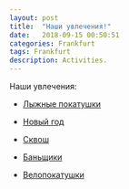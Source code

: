 ```yaml
---
layout: post
title:  "Наши увлечения!"
date:   2018-09-15 00:50:51 
categories: Frankfurt
tags: Frankfurt
description: Activities.
---
```

Наши увлечения:

* [Лыжные покатушки][fr-lyzi]

* [Новый год][fr-ny]

* [Сквош][fr-skvo]

* [Баньщики][fr-bans]

* [Велопокатушки][fr-velo]


[fr-lyzi]: https://t.me/joinchat/AAeGCgvi0_XI09s1AU8lrA
[fr-ny]:   https://t.me/joinchat/AAeGClANpZDWo4QcAjPX6Q
[fr-skvo]: https://t.me/joinchat/AAeGChFkF-9Tb_hlsKk81g
[fr-bans]: https://t.me/joinchat/AAeGChLKd72aDX3dljDMRw
[fr-velo]: https://t.me/frabike